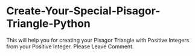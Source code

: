 # Create-Your-Special-Pisagor-Triangle-Python
This will help you for creating your Pisagor Triangle with Positive Integers from your Positive Integer.
Please Leave Comment.
